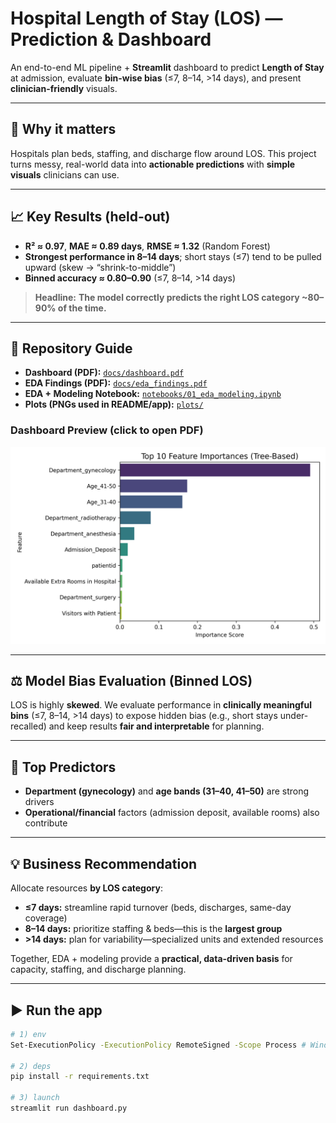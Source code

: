 # Hospital Length of Stay (LOS) — Prediction & Dashboard

An end-to-end ML pipeline + **Streamlit** dashboard to predict **Length of Stay** at admission, evaluate **bin-wise bias** (≤7, 8–14, >14 days), and present **clinician-friendly** visuals.

---

## 🔎 Why it matters
Hospitals plan beds, staffing, and discharge flow around LOS. This project turns messy, real-world data into **actionable predictions** with **simple visuals** clinicians can use.

---

## 📈 Key Results (held-out)
- **R² ≈ 0.97**, **MAE ≈ 0.89 days**, **RMSE ≈ 1.32** (Random Forest)
- **Strongest performance in 8–14 days**; short stays (≤7) tend to be pulled upward (skew → “shrink-to-middle”)
- **Binned accuracy ≈ 0.80–0.90** (≤7, 8–14, >14 days)

> **Headline:** **The model correctly predicts the right LOS category ~80–90% of the time.**

---

## 🧭 Repository Guide
- **Dashboard (PDF):** [`docs/dashboard.pdf`](docs/dashboard.pdf)
- **EDA Findings (PDF):** [`docs/eda_findings.pdf`](docs/eda_findings.pdf)
- **EDA + Modeling Notebook:** [`notebooks/01_eda_modeling.ipynb`](notebooks/01_eda_modeling.ipynb)
- **Plots (PNGs used in README/app):** [`plots/`](plots/)

### Dashboard Preview (click to open PDF)
[<img src="plots/feature_importance_visual.png" width="520">](docs/dashboard.pdf)

---

## ⚖️ Model Bias Evaluation (Binned LOS)
LOS is highly **skewed**. We evaluate performance in **clinically meaningful bins** (≤7, 8–14, >14 days) to expose hidden bias (e.g., short stays under-recalled) and keep results **fair and interpretable** for planning.

---

## 🧠 Top Predictors
- **Department (gynecology)** and **age bands (31–40, 41–50)** are strong drivers
- **Operational/financial** factors (admission deposit, available rooms) also contribute

---

## 💡 Business Recommendation
Allocate resources **by LOS category**:
- **≤7 days:** streamline rapid turnover (beds, discharges, same-day coverage)
- **8–14 days:** prioritize staffing & beds—this is the **largest group**
- **>14 days:** plan for variability—specialized units and extended resources

Together, EDA + modeling provide a **practical, data-driven basis** for capacity, staffing, and discharge planning.

---

## ▶️ Run the app
```bash
# 1) env
Set-ExecutionPolicy -ExecutionPolicy RemoteSigned -Scope Process # Windows

# 2) deps
pip install -r requirements.txt

# 3) launch
streamlit run dashboard.py
